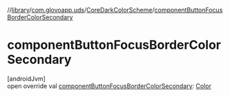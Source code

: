 //[library](../../../index.md)/[com.glovoapp.uds](../index.md)/[CoreDarkColorScheme](index.md)/[componentButtonFocusBorderColorSecondary](component-button-focus-border-color-secondary.md)

# componentButtonFocusBorderColorSecondary

[androidJvm]\
open override val [componentButtonFocusBorderColorSecondary](component-button-focus-border-color-secondary.md): [Color](https://developer.android.com/reference/kotlin/androidx/compose/ui/graphics/Color.html)
